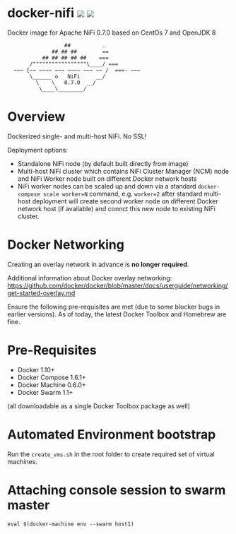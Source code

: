 # docker-nifi ![](https://images.microbadger.com/badges/version/xemuliam/docker-nifi.svg) ![](https://images.microbadger.com/badges/image/xemuliam/docker-nifi.svg)
Docker image for Apache NiFi 0.7.0 based on CentOs 7 and OpenJDK 8

                      ##          .
                  ## ## ##        ==
               ## ## ## ## ##    ===
           /"""""""""""""""""\____/ ===
      ~~~ {~~ ~~~~ ~~~ ~~~~ ~~~ ~~ /  ===- ~~~
           \______ o   NiFi     __/
             \    \   0.7.0  __/
              \____\________/

# Overview

Dockerized single- and multi-host NiFi.
No SSL!

Deployment options:
- Standalone NiFi node (by default built directly from image)
- Multi-host NiFi cluster which contains NiFi Cluster Manager (NCM) node and NiFi Worker node built on different Docker network hosts
- NiFi worker nodes can be scaled up and down via a standard `docker-compose scale worker=N` command, e.g. `worker=2` after standard multi-host deployment will create second worker node on different Docker network host (if available) and connct this new node to existing NiFi cluster.

# Docker Networking
Creating an overlay network in advance is **no longer required**.

Additional information about Docker overlay networking: https://github.com/docker/docker/blob/master/docs/userguide/networking/get-started-overlay.md

Ensure the following pre-requisites are met (due to some blocker bugs in earlier versions). As of today, the latest Docker Toolbox and Homebrew are fine.

# Pre-Requisites
- Docker 1.10+
- Docker Compose 1.6.1+
- Docker Machine 0.6.0+
- Docker Swarm 1.1+

(all downloadable as a single Docker Toolbox package as well)

# Automated Environment bootstrap
Run the `create_vms.sh` in the root folder to create required set of virtual machines.

# Attaching console session to swarm master
`eval $(docker-machine env --swarm host1)`

